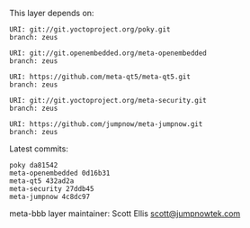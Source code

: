 This layer depends on:

    URI: git://git.yoctoproject.org/poky.git
    branch: zeus

    URI: git://git.openembedded.org/meta-openembedded
    branch: zeus

    URI: https://github.com/meta-qt5/meta-qt5.git
    branch: zeus 

    URI: git://git.yoctoproject.org/meta-security.git
    branch: zeus 

    URI: https://github.com/jumpnow/meta-jumpnow.git
    branch: zeus


Latest commits:

    poky da81542
    meta-openembedded 0d16b31
    meta-qt5 432ad2a
    meta-security 27ddb45
    meta-jumpnow 4c8dc97


meta-bbb layer maintainer: Scott Ellis <scott@jumpnowtek.com>
